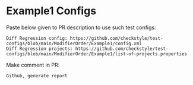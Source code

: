 # Example1 Configs
Paste below given to PR description to use such test configs:
```
Diff Regression config: https://github.com/checkstyle/test-configs/blob/main/ModifierOrder/Example1/config.xml
Diff Regression projects: https://github.com/checkstyle/test-configs/blob/main/ModifierOrder/Example1/list-of-projects.properties
```
Make comment in PR:
```
Github, generate report
```
